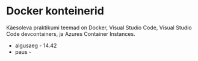 # Docker konteinerid

Käesoleva praktikumi teemad on Docker, Visual Studio Code, Visual Studio Code devcontainers, ja Azures Container Instances. 

  *  algusaeg  - 14.42
  *  paus  - 
